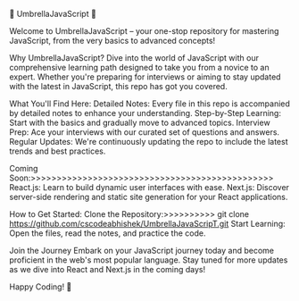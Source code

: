 🌟 UmbrellaJavaScript 🌟


Welcome to UmbrellaJavaScript – your one-stop repository for mastering JavaScript, from the very basics to advanced concepts!

Why UmbrellaJavaScript?
Dive into the world of JavaScript with our comprehensive learning path designed to take you from a novice to an expert. Whether you're preparing for interviews or aiming to stay updated with the latest in JavaScript, this repo has got you covered.

What You'll Find Here:
Detailed Notes: Every file in this repo is accompanied by detailed notes to enhance your understanding.
Step-by-Step Learning: Start with the basics and gradually move to advanced topics.
Interview Prep: Ace your interviews with our curated set of questions and answers.
Regular Updates: We're continuously updating the repo to include the latest trends and best practices.

Coming Soon:>>>>>>>>>>>>>>>>>>>>>>>>>>>>>>>>>>>>>>>>>>>>>>>
React.js: Learn to build dynamic user interfaces with ease.
Next.js: Discover server-side rendering and static site generation for your React applications.

How to Get Started:
Clone the Repository:>>>>>>>>>>
git clone <https://github.com/cscodeabhishek/UmbrellaJavaScripT.git>
Start Learning: Open the files, read the notes, and practice the code.

Join the Journey
Embark on your JavaScript journey today and become proficient in the web's most popular language. Stay tuned for more updates as we dive into React and Next.js in the coming days!

Happy Coding! 🚀
